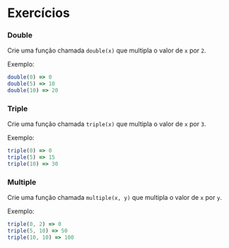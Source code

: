 # Exercícios

### Double

Crie uma função chamada `double(x)` que multipla o valor de `x` por `2`.

Exemplo:

```TypeScript
double(0) => 0
double(5) => 10
double(10) => 20
```

### Triple

Crie uma função chamada `triple(x)` que multipla o valor de `x` por `3`.

Exemplo:

```TypeScript
triple(0) => 0
triple(5) => 15
triple(10) => 30
```

### Multiple

Crie uma função chamada `multiple(x, y)` que multipla o valor de `x` por `y`.

Exemplo:

```TypeScript
triple(0, 2) => 0
triple(5, 10) => 50
triple(10, 10) => 100
```
